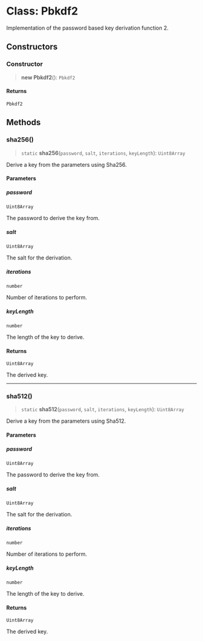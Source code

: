 # Class: Pbkdf2

Implementation of the password based key derivation function 2.

## Constructors

### Constructor

> **new Pbkdf2**(): `Pbkdf2`

#### Returns

`Pbkdf2`

## Methods

### sha256()

> `static` **sha256**(`password`, `salt`, `iterations`, `keyLength`): `Uint8Array`

Derive a key from the parameters using Sha256.

#### Parameters

##### password

`Uint8Array`

The password to derive the key from.

##### salt

`Uint8Array`

The salt for the derivation.

##### iterations

`number`

Number of iterations to perform.

##### keyLength

`number`

The length of the key to derive.

#### Returns

`Uint8Array`

The derived key.

***

### sha512()

> `static` **sha512**(`password`, `salt`, `iterations`, `keyLength`): `Uint8Array`

Derive a key from the parameters using Sha512.

#### Parameters

##### password

`Uint8Array`

The password to derive the key from.

##### salt

`Uint8Array`

The salt for the derivation.

##### iterations

`number`

Number of iterations to perform.

##### keyLength

`number`

The length of the key to derive.

#### Returns

`Uint8Array`

The derived key.
